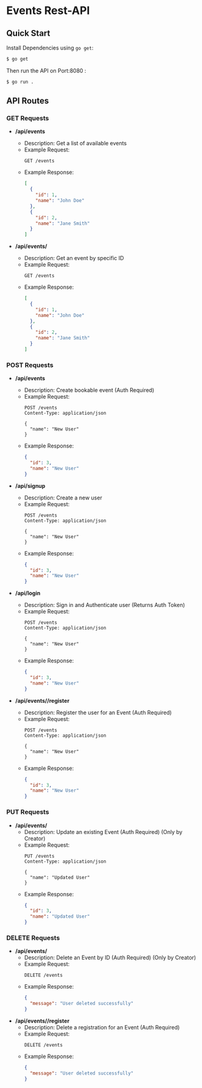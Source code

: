 # Events Rest-API

## Quick Start

Install Dependencies using `go get`:

```sh
$ go get
```

Then run the API on Port:8080 :

```sh
$ go run .
```


## API Routes

### GET Requests

- **/api/events**
  - Description: Get a list of available events
  - Example Request:
    ```http
    GET /events
    ```
  - Example Response:
    ```json
    [
      {
        "id": 1,
        "name": "John Doe"
      },
      {
        "id": 2,
        "name": "Jane Smith"
      }
    ]
    ```

- **/api/events/<id>**
  - Description: Get an event by specific ID
  - Example Request:
    ```http
    GET /events
    ```
  - Example Response:
    ```json
    [
      {
        "id": 1,
        "name": "John Doe"
      },
      {
        "id": 2,
        "name": "Jane Smith"
      }
    ]
    ```

### POST Requests

- **/api/events**
  - Description: Create bookable event (Auth Required)
  - Example Request:
    ```http
    POST /events
    Content-Type: application/json

    {
      "name": "New User"
    }
    ```
  - Example Response:
    ```json
    {
      "id": 3,
      "name": "New User"
    }
    ```

- **/api/signup**
  - Description: Create a new user
  - Example Request:
    ```http
    POST /events
    Content-Type: application/json

    {
      "name": "New User"
    }
    ```
  - Example Response:
    ```json
    {
      "id": 3,
      "name": "New User"
    }
    ```

- **/api/login**
  - Description: Sign in and Authenticate user (Returns Auth Token)
  - Example Request:
    ```http
    POST /events
    Content-Type: application/json

    {
      "name": "New User"
    }
    ```
  - Example Response:
    ```json
    {
      "id": 3,
      "name": "New User"
    }
    ```

- **/api/events/<id>/register**
  - Description: Register the user for an Event (Auth Required)
  - Example Request:
    ```http
    POST /events
    Content-Type: application/json

    {
      "name": "New User"
    }
    ```
  - Example Response:
    ```json
    {
      "id": 3,
      "name": "New User"
    }
    ```


### PUT Requests

- **/api/events/<id>**
  - Description: Update an existing Event (Auth Required) (Only by Creator)
  - Example Request:
    ```http
    PUT /events
    Content-Type: application/json

    {
      "name": "Updated User"
    }
    ```
  - Example Response:
    ```json
    {
      "id": 3,
      "name": "Updated User"
    }
    ```

### DELETE Requests

- **/api/events/<id>**
  - Description: Delete an Event by ID (Auth Required) (Only by Creator)
  - Example Request:
    ```http
    DELETE /events
    ```
  - Example Response:
    ```json
    {
      "message": "User deleted successfully"
    }
    ```
- **/api/events/<id>/register**
  - Description: Delete a registration for an Event (Auth Required)
  - Example Request:
    ```http
    DELETE /events
    ```
  - Example Response:
    ```json
    {
      "message": "User deleted successfully"
    }
    ```




